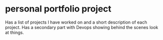# personal portfolio project
Has a list of projects I have worked on and a short description of each project.
Has a secondary part with Devops showing behind the scenes look at things.